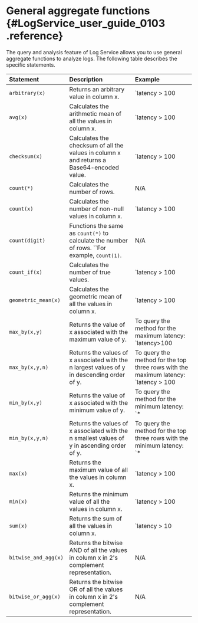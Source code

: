 # General aggregate functions {#LogService_user_guide_0103 .reference}

The query and analysis feature of Log Service allows you to use general aggregate functions to analyze logs. The following table describes the specific statements.

|Statement|Description|Example|
|:--------|:----------|:------|
|`arbitrary(x)`|Returns an arbitrary value in column x.|`latency > 100 | select arbitrary(method)`|
|`avg(x)`|Calculates the arithmetic mean of all the values in column x.|`latency > 100 | select avg(latency)`|
|`checksum(x)`|Calculates the checksum of all the values in column x and returns a Base64-encoded value.|`latency > 100 | select checksum(method)`|
|`count(*)`|Calculates the number of rows.|N/A|
|`count(x)`|Calculates the number of non-null values in column x.|`latency > 100 | count(method)`|
|`count(digit)`|Functions the same as `count(*)` to calculate the number of rows. ``For example, `count(1)`.|N/A|
|`count_if(x)`|Calculates the number of true values.|`latency > 100 | count_if(url like ‘%abc’)`|
|`geometric_mean(x)`|Calculates the geometric mean of all the values in column x.|`latency > 100 | select geometric_mean(latency)`|
|`max_by(x,y)`|Returns the value of x associated with the maximum value of y.|To query the method for the maximum latency: `latency>100 | select max_by(method,latency)` |
|`max_by(x,y,n)`|Returns the values of x associated with the n largest values of y in descending order of y.|To query the method for the top three rows with the maximum latency: `latency > 100 | select max_by(method,latency,3)` |
|`min_by(x,y)`|Returns the value of x associated with the minimum value of y.|To query the method for the minimum latency: `* | select min_by(method,latency)`|
|`min_by(x,y,n)`|Returns the values of x associated with the n smallest values of y in ascending order of y.|To query the method for the top three rows with the minimum latency: `* | select min_by(method,latency,3)`|
|`max(x)`|Returns the maximum value of all the values in column x.|`latency > 100| select max(inflow)`|
|`min(x)`|Returns the minimum value of all the values in column x.|`latency > 100| select min(inflow)`|
|`sum(x)`|Returns the sum of all the values in column x.|`latency > 10 | select sum(inflow)`|
|`bitwise_and_agg(x)`|Returns the bitwise AND of all the values in column x in 2's complement representation.|N/A|
|`bitwise_or_agg(x)`|Returns the bitwise OR of all the values in column x in 2's complement representation.|N/A|

